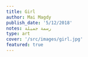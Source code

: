 ```yaml
---
title: Girl
author: Mai Magdy
publish_date: '5/12/2018'
notes: رسمة جميلة
type: art
cover: '/src/images/girl.jpg'
featured: true
---
```

